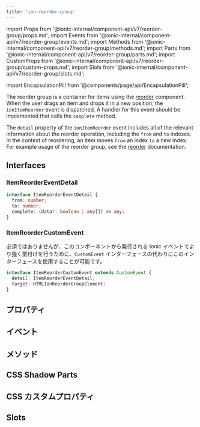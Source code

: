 ```yaml
---
title: 'ion-reorder-group'
---
```


import Props from '@ionic-internal/component-api/v7/reorder-group/props.md';
import Events from '@ionic-internal/component-api/v7/reorder-group/events.md';
import Methods from '@ionic-internal/component-api/v7/reorder-group/methods.md';
import Parts from '@ionic-internal/component-api/v7/reorder-group/parts.md';
import CustomProps from '@ionic-internal/component-api/v7/reorder-group/custom-props.md';
import Slots from '@ionic-internal/component-api/v7/reorder-group/slots.md';

<head>
  <title>ion-reorder-group: Wrapper Component for Ionic Framework Apps</title>
  <meta
    name="description"
    content="ion-reorder-groupは、Ionicアプリでion-reorderコンポーネントを使用するアイテムのためのラッパーコンポーネントです。ion-reorder-groupの使い方はこちらをご覧ください。"
  />
</head>

import EncapsulationPill from '@components/page/api/EncapsulationPill';

The reorder group is a container for items using the [reorder](./reorder) component. When the user drags an item and drops it in a new position, the `ionItemReorder` event is dispatched. A handler for this event should be implemented that calls the `complete` method.

The `detail` property of the `ionItemReorder` event includes all of the relevant information about the reorder operation, including the `from` and `to` indexes. In the context of reordering, an item moves `from` an index `to` a new index. For example usage of the reorder group, see the [reorder](./reorder) documentation.

## Interfaces

### ItemReorderEventDetail

```typescript
interface ItemReorderEventDetail {
  from: number;
  to: number;
  complete: (data?: boolean | any[]) => any;
}
```

### ItemReorderCustomEvent

必須ではありませんが、このコンポーネントから発行される Ionic イベントでより強く型付けを行うために、`CustomEvent` インターフェースの代わりにこのインターフェースを使用することが可能です。

```typescript
interface ItemReorderCustomEvent extends CustomEvent {
  detail: ItemReorderEventDetail;
  target: HTMLIonReorderGroupElement;
}
```

## プロパティ

<Props />

## イベント

<Events />

## メソッド

<Methods />

## CSS Shadow Parts

<Parts />

## CSS カスタムプロパティ

<CustomProps />

## Slots

<Slots />
